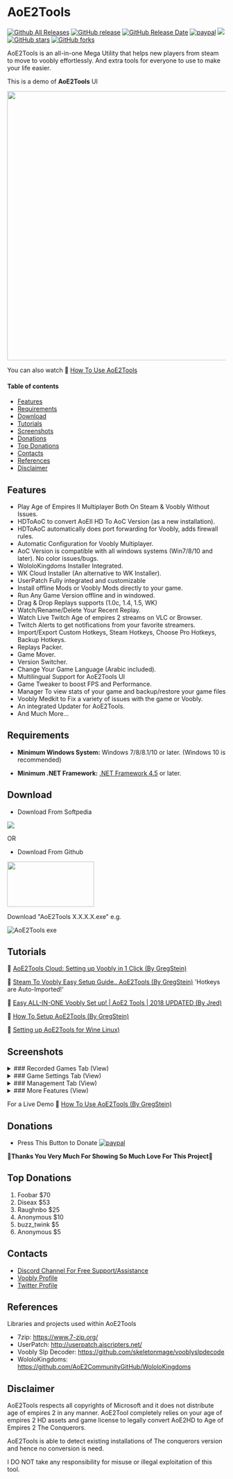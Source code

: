 # AoE2Tools

[![Github All Releases](https://img.shields.io/github/downloads/gregstein/AoE2Tools/total.svg)](https://github.com/gregstein/AoE2Tools/releases)
[![GitHub release](https://img.shields.io/github/release/gregstein/AoE2Tools/all.svg)](https://github.com/gregstein/AoE2Tools/releases)
[![GitHub Release Date](https://img.shields.io/github/release-date-pre/gregstein/AoE2Tools.svg)](https://github.com/gregstein/AoE2Tools/releases)
[![paypal](https://img.shields.io/badge/Donate-PayPal-green.svg)](https://streamlabs.com/gregstein_)
[<img src="https://discordapp.com/api/guilds/452492146100928515/widget.png?style=shield">](https://discordapp.com/invite/jdCgCyx)
[![GitHub stars](https://img.shields.io/github/stars/gregstein/AoE2Tools.svg)](https://github.com/gregstein/AoE2Tools/stargazers)
[![GitHub forks](https://img.shields.io/github/forks/gregstein/AoE2Tools.svg)](https://github.com/gregstein/AoE2Tools/network)

AoE2Tools is an all-in-one Mega Utility that helps new players from steam to move to voobly effortlessly. And extra tools for everyone to use to make your life easier.

This is a demo of **AoE2Tools** UI

<img src="https://i.imgur.com/WbPpmU1.png" width="619" >

You can also watch 🎦 [How To Use AoE2Tools](https://www.youtube.com/watch?v=0uCuQ_smLZ0)

#### Table of contents
* [Features](#features)
* [Requirements](#requirements)
* [Download](#download)
* [Tutorials](#tutorials)
* [Screenshots](#screenshots)
* [Donations](#donations)
* [Top Donations](#top-donations)
* [Contacts](#contacts)
* [References](#references)
* [Disclaimer](#disclaimer)

## Features
* Play Age of Empires II Multiplayer Both On Steam & Voobly Without Issues.
* HDToAoC to convert AoEII HD To AoC Version (as a new installation).
* HDToAoC automatically does port forwarding for Voobly, adds firewall rules.
* Automatic Configuration for Voobly Multiplayer.
* AoC Version is compatible with all windows systems (Win7/8/10 and later). No color issues/bugs.
* WololoKingdoms Installer Integrated.
* WK Cloud Installer (An alternative to WK Installer).
* UserPatch Fully integrated and customizable
* Install offline Mods or Voobly Mods directly to your game.
* Run Any Game Version offline and in windowed.
* Drag & Drop Replays supports (1.0c, 1.4, 1.5, WK)
* Watch/Rename/Delete Your Recent Replay.
* Watch Live Twitch Age of empires 2 streams on VLC or Browser.
* Twitch Alerts to get notifications from your favorite streamers.
* Import/Export Custom Hotkeys, Steam Hotkeys, Choose Pro Hotkeys, Backup Hotkeys.
* Replays Packer.
* Game Mover.
* Version Switcher.
* Change Your Game Language (Arabic included).
* Multilingual Support for AoE2Tools UI
* Game Tweaker to boost FPS and Performance.
* Manager To view stats of your game and backup/restore your game files
* Voobly Medkit to Fix a variety of issues with the game or Voobly.
* An integrated Updater for AoE2Tools.
* And Much More...


## Requirements

* **Minimum Windows System:** Windows 7/8/8.1/10 or later. (Windows 10 is recommended)

* **Minimum .NET Framework:** [.NET Framework 4.5](https://www.microsoft.com/fr-fr/download/details.aspx?id=30653) or later.

## Download

* Download From Softpedia

<a target="_blank" href="https://games.softpedia.com/get/Tools/AoE2Tools.shtml"><img src="https://github.com/gregstein/AoE2Tools/blob/master/HDToAoC/Resources/softpedia_download_large_shadow.png"></a>

OR

* Download From Github

<a target="_blank" href="https://github.com/gregstein/AoE2Tools/releases"><img src="https://github.githubassets.com/images/modules/logos_page/GitHub-Logo.png" width="200" height="104"></a>


Download "AoE2Tools X.X.X.X.exe" e.g.

![AoE2Tools exe](https://image.prntscr.com/image/PbKUGB3SQOqCa-Qkte08fA.png)

## Tutorials

🎦 [AoE2Tools Cloud: Setting up Voobly in 1 Click (By GregStein)](https://www.youtube.com/watch?v=x2YembRq4U0)

🎦 [Steam To Voobly Easy Setup Guide.. AoE2Tools (By GregStein)](https://www.youtube.com/watch?v=Srhi14fjTkM) 'Hotkeys are Auto-Imported!'

🎦 [Easy ALL-IN-ONE Voobly Set up! | AoE2 Tools | 2018 UPDATED (By Jred)](https://www.youtube.com/watch?v=LTgb8NII0UM)

📜 [How To Setup AoE2Tools (By GregStein)](https://steamcommunity.com/sharedfiles/filedetails/?id=1459865719)

📜 [Setting up AoE2Tools for Wine Linux)](https://ageofnotes.com/tutorials/setting-age-empires-2-multiplayer-wine-linux-2019/)


## Screenshots

<details><summary>### Recorded Games Tab (View)</summary>
<p>
     <img src="https://i.imgur.com/JDQP5I9.png" width="619" >
</p>
</details>

<details><summary>### Game Settings Tab (View)</summary>
<p>
  <img src="https://i.imgur.com/sRFbKHA.png" width="619" >
</p>
</details>

<details><summary>### Management Tab (View)</summary>
<p>
   <img src="https://i.imgur.com/0LkhWaZ.png" width="619" >
</p>
</details>

<details><summary>### More Features (View)</summary>
<p>
  <img src="https://i.imgur.com/PPX9L06.png" width="619" >
</p>
</details>


For a Live Demo 🎦 [How To Use AoE2Tools (By GregStein)](https://www.youtube.com/watch?v=0uCuQ_smLZ0)

## Donations
* Press This Button to Donate [![paypal](https://img.shields.io/badge/Donate-PayPal-green.svg)](https://streamlabs.com/gregstein_)

💞**Thanks You Very Much For Showing So Much Love For This Project**💞

## Top Donations

1. Foobar $70
2. Diseax $53
3. Raughnbo $25
4. Anonymous $10
5. buzz_twink $5
6. Anonymous $5

## Contacts
* [Discord Channel For Free Support/Assistance](https://discordapp.com/invite/jdCgCyx)
* [Voobly Profile](https://www.voobly.com/profile/view/123615731)
* [Twitter Profile](https://twitter.com/gregaoc2)

## References
Libraries and projects used within AoE2Tools

- 7zip: https://www.7-zip.org/
- UserPatch: http://userpatch.aiscripters.net/
- Voobly Slp Decoder: https://github.com/skeletonmage/vooblyslpdecode
- WololoKingdoms: https://github.com/AoE2CommunityGitHub/WololoKingdoms

## Disclaimer
AoE2Tools respects all copyrights of Microsoft and it does not distribute age of empires 2 in any manner. AoE2Tool completely relies on your age of empires 2 HD assets and game license to legally convert AoE2HD to Age of Empires 2 The Conquerors.

AoE2Tools is able to detect existing installations of The conquerors version and hence no conversion is need.

I DO NOT take any responsibility for misuse or illegal exploitation of this tool.

